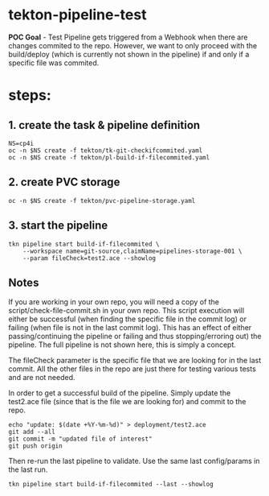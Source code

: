 # tekton-pipeline-test

**POC Goal** - Test Pipeline gets triggered from a Webhook when there are changes commited to the repo. However, we want to only proceed with the build/deploy (which is currently not shown in the pipeline) if and only if a specific file was commited.

# steps:
## 1. create the task & pipeline definition
```
NS=cp4i
oc -n $NS create -f tekton/tk-git-checkifcommited.yaml
oc -n $NS create -f tekton/pl-build-if-filecommited.yaml
```

## 2. create PVC storage
```
oc -n $NS create -f tekton/pvc-pipeline-storage.yaml
```

## 3. start the pipeline
```
tkn pipeline start build-if-filecommited \
    --workspace name=git-source,claimName=pipelines-storage-001 \
    --param fileCheck=test2.ace --showlog
```

## Notes

If you are working in your own repo, you will need a copy of the script/check-file-commit.sh in your own repo. This script execution will either be successful (when finding the specific file in the commit log) or failing (when file is not in the last commit log). This has an effect of either passing/continuing the pipeline or failing and thus stopping/erroring out) the pipeline. The full pipeline is not shown here, this is simply a concept.

The fileCheck parameter is the specific file that we are looking for in the last commit. All the other files in the repo are just there for testing various tests and are not needed. 

In order to get a successful build of the pipeline. Simply update the test2.ace file (since that is the file we are looking for) and commit to the repo.

```
echo "update: $(date +%Y-%m-%d)" > deployment/test2.ace
git add --all
git commit -m "updated file of interest"
git push origin
```

Then re-run the last pipeline to validate. Use the same last config/params in the last run.
```
tkn pipeline start build-if-filecommited --last --showlog
```
